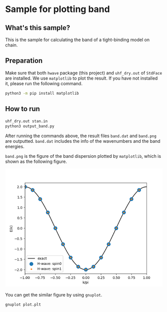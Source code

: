 # Sample for plotting band

## What's this sample?

This is the sample for calculating the band of a tight-binding model on chain.

## Preparation

Make sure that both `hwave` package (this project) and `uhf_dry.out` of `StdFace` are installed.
We use `matplotlib` to plot the result.
If you have not installed it, please run the following command.

```bash
python3 -m pip install matplotlib
```

## How to run

```bash
uhf_dry.out stan.in
python3 output_band.py  
```

After running the commands above, the result files `band.dat` and `band.png` are outputted.
`band.dat` includes the info of the wavenumbers and the band energies.

`band.png` is the figure of the band dispersion plotted by `matplotlib`, which is shown as the following figure.

![band of the tight-binding chain](./reference/band.png)

You can get the similar figure by using `gnuplot`.

```bash
gnuplot plot.plt
```

